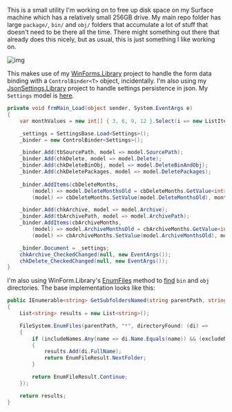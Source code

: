 This is a small utility I'm working on to free up disk space on my Surface machine which has a relatively small 256GB drive. My main repo folder has large `package/`, `bin/` and `obj/` folders that accumulate a lot of stuff that doesn't need to be there all the time. There might something out there that already does this nicely, but as usual, this is just something I like working on.

![img](https://adamosoftware.blob.core.windows.net:443/images/source-folder-cleanup.png)

This makes use of my [WinForms.Library](https://github.com/adamosoftware/WinForms.Library) project to handle the form data binding with a `ControlBinder<T>` object, incidentally. I'm also using my [JsonSettings.Library](https://github.com/adamosoftware/JsonSettings) project to handle settings persistence in json. My `Settings` model is [here](https://github.com/adamosoftware/SourceFolderCleanup/blob/master/SourceFolderCleanup/Models/Settings.cs).

```csharp
private void frmMain_Load(object sender, System.EventArgs e)
{
	var monthValues = new int[] { 3, 6, 9, 12 }.Select(i => new ListItem<int>(i, i.ToString()));

	_settings = SettingsBase.Load<Settings>();
	_binder = new ControlBinder<Settings>();            

	_binder.Add(tbSourcePath, model => model.SourcePath);
	_binder.Add(chkDelete, model => model.Delete);
	_binder.Add(chkDeleteBinObj, model => model.DeleteBinAndObj);
	_binder.Add(chkDeletePackages, model => model.DeletePackages);
	
	_binder.AddItems(cbDeleteMonths,
		(model) => model.DeleteMonthsOld = cbDeleteMonths.GetValue<int>(),
		(model) => cbDeleteMonths.SetValue(model.DeleteMonthsOld), monthValues);

	_binder.Add(chkArchive, model => model.Archive);
	_binder.Add(tbArchivePath, model => model.ArchivePath);
	_binder.AddItems(cbArchiveMonths,
		(model) => model.ArchiveMonthsOld = cbArchiveMonths.GetValue<int>(),
		(model) => cbArchiveMonths.SetValue(model.ArchiveMonthsOld), monthValues);

	_binder.Document = _settings;
	chkArchive_CheckedChanged(null, new EventArgs());
	chkDelete_CheckedChanged(null, new EventArgs());
}
```
I'm also using WinForm.Library's [EnumFiles](https://github.com/adamosoftware/WinForms.Library/blob/master/WinForms.Library/FileSystem_DotNetSearch.cs#L27) method to [find](https://github.com/adamosoftware/SourceFolderCleanup/blob/master/SourceFolderCleanup/Services/FileSystemUtil.cs#L32) `bin` and `obj` directories. The base implementation looks like this:

```csharp
public IEnumerable<string> GetSubfoldersNamed(string parentPath, string[] includeNames, string[] excludeNames = null)
{
	List<string> results = new List<string>();

	FileSystem.EnumFiles(parentPath, "*", directoryFound: (di) =>
	{
		if (includeNames.Any(name => di.Name.Equals(name)) && (excludeNames?.All(name => !di.FullName.Contains(name)) ?? true))
		{
			results.Add(di.FullName);
			return EnumFileResult.NextFolder;
		}

		return EnumFileResult.Continue;
	});

	return results;
}
```
